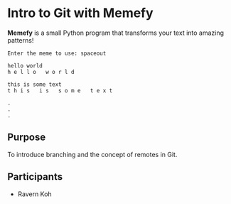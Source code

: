 # Intro to Git with Memefy
**Memefy** is a small Python program that transforms your text into amazing patterns!
```
Enter the meme to use: spaceout

hello world
h e l l o   w o r l d

this is some text
t h i s   i s   s o m e   t e x t

.
.
.
```

## Purpose
To introduce branching and the concept of remotes in Git.

## Participants
* Ravern Koh
